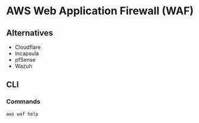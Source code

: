 # AWS Web Application Firewall (WAF)

## Alternatives

- Cloudflare
- Incapsula
- pfSense
- Wazuh

## CLI

### Commands

```sh
aws waf help
```
